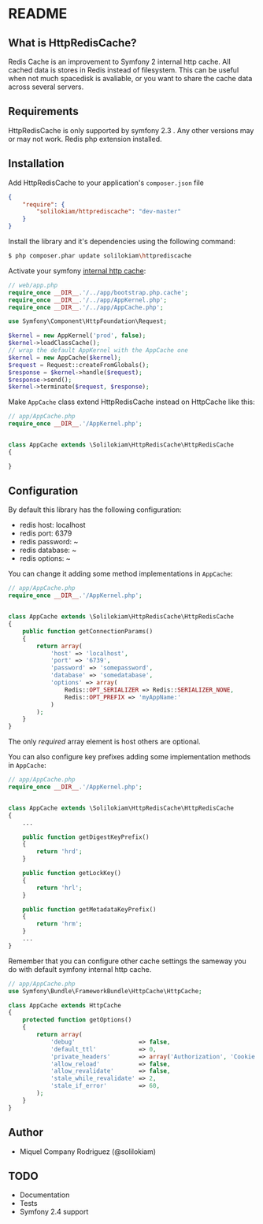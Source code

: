README
======

What is HttpRedisCache?
-----------------------

Redis Cache is an improvement to Symfony 2 internal http cache. All cached data is stores in Redis instead of filesystem.
This can be useful when not much spacedisk is avaliable, or you want to share the cache data across several servers.

Requirements
------------

HttpRedisCache is only supported by symfony 2.3 . Any other versions may or may not work. Redis php extension installed.

Installation
------------
Add HttpRedisCache to your application's `composer.json` file
```json
{
    "require": {
        "solilokiam/httprediscache": "dev-master"
    }
}
```

Install the library and it's dependencies using the following command:
```bash
$ php composer.phar update solilokiam\httprediscache
```

Activate your symfony [internal http cache](http://symfony.com/doc/current/book/http_cache.html#symfony2-reverse-proxy):
```php
// web/app.php
require_once __DIR__.'/../app/bootstrap.php.cache';
require_once __DIR__.'/../app/AppKernel.php';
require_once __DIR__.'/../app/AppCache.php';

use Symfony\Component\HttpFoundation\Request;

$kernel = new AppKernel('prod', false);
$kernel->loadClassCache();
// wrap the default AppKernel with the AppCache one
$kernel = new AppCache($kernel);
$request = Request::createFromGlobals();
$response = $kernel->handle($request);
$response->send();
$kernel->terminate($request, $response);
```

Make `AppCache` class extend HttpRedisCache instead on HttpCache like this:
```php
// app/AppCache.php
require_once __DIR__.'/AppKernel.php';


class AppCache extends \Solilokiam\HttpRedisCache\HttpRedisCache
{

}
```

Configuration
-------------
By default this library has the following configuration:
- redis host: localhost
- redis port: 6379
- redis password: ~
- redis database: ~
- redis options: ~

You can change it adding some method implementations in `AppCache`:
```php
// app/AppCache.php
require_once __DIR__.'/AppKernel.php';


class AppCache extends \Solilokiam\HttpRedisCache\HttpRedisCache
{
    public function getConnectionParams()
    {
        return array(
            'host' => 'localhost',
            'port' => '6739',
            'password' => 'somepassword',
            'database' => 'somedatabase',
            'options' => array(
                Redis::OPT_SERIALIZER => Redis::SERIALIZER_NONE,
                Redis::OPT_PREFIX => 'myAppName:'
            )
        );
    }
}
```

The only *required* array element is host others are optional.

You can also configure key prefixes adding some implementation methods in `AppCache`:
```php
// app/AppCache.php
require_once __DIR__.'/AppKernel.php';


class AppCache extends \Solilokiam\HttpRedisCache\HttpRedisCache
{
    ...

    public function getDigestKeyPrefix()
    {
        return 'hrd';
    }

    public function getLockKey()
    {
        return 'hrl';
    }

    public function getMetadataKeyPrefix()
    {
        return 'hrm';
    }
    ...
}
```

Remember that you can configure other cache settings the sameway you do with default symfony internal http cache.
```php
// app/AppCache.php
use Symfony\Bundle\FrameworkBundle\HttpCache\HttpCache;

class AppCache extends HttpCache
{
    protected function getOptions()
    {
        return array(
            'debug'                  => false,
            'default_ttl'            => 0,
            'private_headers'        => array('Authorization', 'Cookie'),
            'allow_reload'           => false,
            'allow_revalidate'       => false,
            'stale_while_revalidate' => 2,
            'stale_if_error'         => 60,
        );
    }
}
```



Author
------
- Miquel Company Rodriguez (@solilokiam)

TODO
----
- Documentation
- Tests
- Symfony 2.4 support


